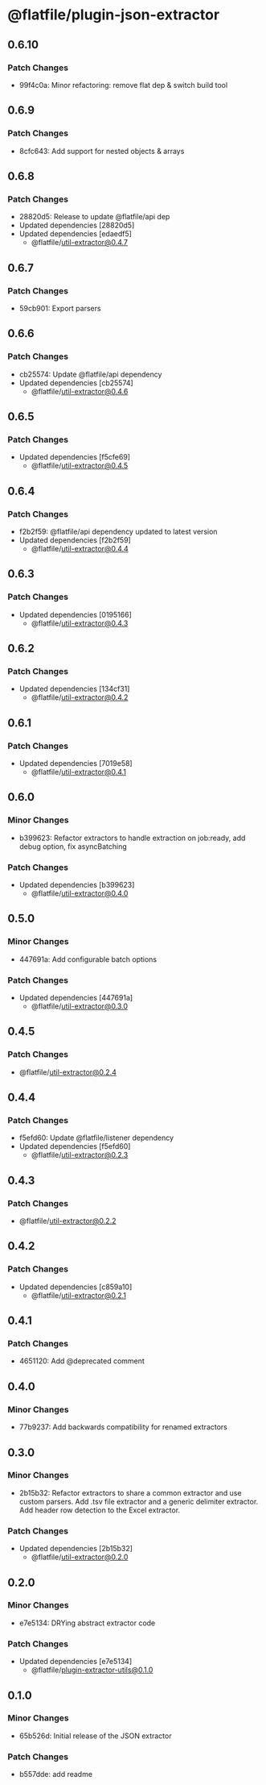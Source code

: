 # @flatfile/plugin-json-extractor

## 0.6.10

### Patch Changes

- 99f4c0a: Minor refactoring: remove flat dep & switch build tool

## 0.6.9

### Patch Changes

- 8cfc643: Add support for nested objects & arrays

## 0.6.8

### Patch Changes

- 28820d5: Release to update @flatfile/api dep
- Updated dependencies [28820d5]
- Updated dependencies [edaedf5]
  - @flatfile/util-extractor@0.4.7

## 0.6.7

### Patch Changes

- 59cb901: Export parsers

## 0.6.6

### Patch Changes

- cb25574: Update @flatfile/api dependency
- Updated dependencies [cb25574]
  - @flatfile/util-extractor@0.4.6

## 0.6.5

### Patch Changes

- Updated dependencies [f5cfe69]
  - @flatfile/util-extractor@0.4.5

## 0.6.4

### Patch Changes

- f2b2f59: @flatfile/api dependency updated to latest version
- Updated dependencies [f2b2f59]
  - @flatfile/util-extractor@0.4.4

## 0.6.3

### Patch Changes

- Updated dependencies [0195166]
  - @flatfile/util-extractor@0.4.3

## 0.6.2

### Patch Changes

- Updated dependencies [134cf31]
  - @flatfile/util-extractor@0.4.2

## 0.6.1

### Patch Changes

- Updated dependencies [7019e58]
  - @flatfile/util-extractor@0.4.1

## 0.6.0

### Minor Changes

- b399623: Refactor extractors to handle extraction on job:ready, add debug option, fix asyncBatching

### Patch Changes

- Updated dependencies [b399623]
  - @flatfile/util-extractor@0.4.0

## 0.5.0

### Minor Changes

- 447691a: Add configurable batch options

### Patch Changes

- Updated dependencies [447691a]
  - @flatfile/util-extractor@0.3.0

## 0.4.5

### Patch Changes

- @flatfile/util-extractor@0.2.4

## 0.4.4

### Patch Changes

- f5efd60: Update @flatfile/listener dependency
- Updated dependencies [f5efd60]
  - @flatfile/util-extractor@0.2.3

## 0.4.3

### Patch Changes

- @flatfile/util-extractor@0.2.2

## 0.4.2

### Patch Changes

- Updated dependencies [c859a10]
  - @flatfile/util-extractor@0.2.1

## 0.4.1

### Patch Changes

- 4651120: Add @deprecated comment

## 0.4.0

### Minor Changes

- 77b9237: Add backwards compatibility for renamed extractors

## 0.3.0

### Minor Changes

- 2b15b32: Refactor extractors to share a common extractor and use custom parsers. Add .tsv file extractor and a generic delimiter extractor. Add header row detection to the Excel extractor.

### Patch Changes

- Updated dependencies [2b15b32]
  - @flatfile/util-extractor@0.2.0

## 0.2.0

### Minor Changes

- e7e5134: DRYing abstract extractor code

### Patch Changes

- Updated dependencies [e7e5134]
  - @flatfile/plugin-extractor-utils@0.1.0

## 0.1.0

### Minor Changes

- 65b526d: Initial release of the JSON extractor

### Patch Changes

- b557dde: add readme
